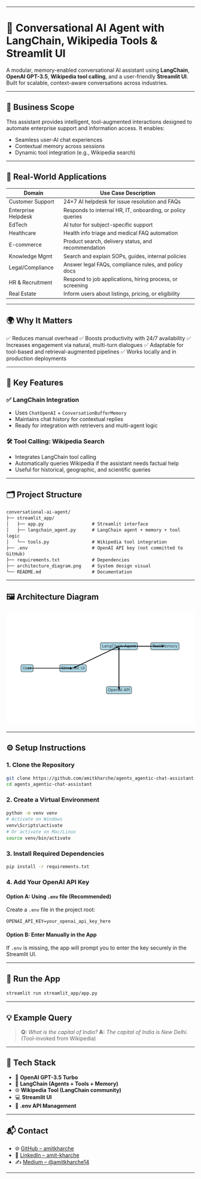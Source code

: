 
---

# 🤖 Conversational AI Agent with LangChain, Wikipedia Tools & Streamlit UI

A modular, memory-enabled conversational AI assistant using **LangChain**, **OpenAI GPT-3.5**, **Wikipedia tool calling**, and a user-friendly **Streamlit UI**. Built for scalable, context-aware conversations across industries.

---

## 💼 Business Scope

This assistant provides intelligent, tool-augmented interactions designed to automate enterprise support and information access. It enables:

* Seamless user-AI chat experiences
* Contextual memory across sessions
* Dynamic tool integration (e.g., Wikipedia search)

---

## 🔧 Real-World Applications

| Domain              | Use Case Description                                       |
| ------------------- | ---------------------------------------------------------- |
| Customer Support    | 24×7 AI helpdesk for issue resolution and FAQs             |
| Enterprise Helpdesk | Responds to internal HR, IT, onboarding, or policy queries |
| EdTech              | AI tutor for subject-specific support                      |
| Healthcare          | Health info triage and medical FAQ automation              |
| E-commerce          | Product search, delivery status, and recommendation        |
| Knowledge Mgmt      | Search and explain SOPs, guides, internal policies         |
| Legal/Compliance    | Answer legal FAQs, compliance rules, and policy docs       |
| HR & Recruitment    | Respond to job applications, hiring process, or screening  |
| Real Estate         | Inform users about listings, pricing, or eligibility       |

---

## 🌍 Why It Matters

✅ Reduces manual overhead
✅ Boosts productivity with 24/7 availability
✅ Increases engagement via natural, multi-turn dialogues
✅ Adaptable for tool-based and retrieval-augmented pipelines
✅ Works locally and in production deployments

---

## 🧠 Key Features

### ✅ LangChain Integration

* Uses `ChatOpenAI` + `ConversationBufferMemory`
* Maintains chat history for contextual replies
* Ready for integration with retrievers and multi-agent logic

### 🛠️ Tool Calling: Wikipedia Search

* Integrates LangChain tool calling
* Automatically queries Wikipedia if the assistant needs factual help
* Useful for historical, geographic, and scientific queries

---

## 🗂️ Project Structure

```
conversational-ai-agent/
├── streamlit_app/
│   ├── app.py                  # Streamlit interface
│   ├── langchain_agent.py      # LangChain agent + memory + tool logic
│   └── tools.py                # Wikipedia tool integration
├── .env                        # OpenAI API key (not committed to GitHub)
├── requirements.txt            # Dependencies
├── architecture_diagram.png    # System design visual
└── README.md                   # Documentation
```

---

## 🖼 Architecture Diagram

![Architecture Diagram](architecture_diagram.png)

---

## ⚙️ Setup Instructions

### 1. Clone the Repository

```bash
git clone https://github.com/amitkharche/agents_agentic-chat-assistant.git
cd agents_agentic-chat-assistant
```

### 2. Create a Virtual Environment

```bash
python -m venv venv
# Activate on Windows
venv\Scripts\activate
# Or activate on Mac/Linux
source venv/bin/activate
```

### 3. Install Required Dependencies

```bash
pip install -r requirements.txt
```

### 4. Add Your OpenAI API Key

#### Option A: Using `.env` file (Recommended)

Create a `.env` file in the project root:

```
OPENAI_API_KEY=your_openai_api_key_here
```

#### Option B: Enter Manually in the App

If `.env` is missing, the app will prompt you to enter the key securely in the Streamlit UI.

---

## 🚀 Run the App

```bash
streamlit run streamlit_app/app.py
```

---

## 💡 Example Query

> **Q:** *What is the capital of India?*
> **A:** *The capital of India is New Delhi.* (Tool-invoked from Wikipedia)

---

## 🧪 Tech Stack

* 🧠 **OpenAI GPT-3.5 Turbo**
* 🧩 **LangChain (Agents + Tools + Memory)**
* 🌐 **Wikipedia Tool (LangChain community)**
* 💻 **Streamlit UI**
* 🔐 **.env API Management**

---

## 📬 Contact

* 🌐 [GitHub – amitkharche](https://github.com/amitkharche)
* 💼 [LinkedIn – amit-kharche](https://www.linkedin.com/in/amit-kharche)
* ✍️ [Medium – @amitkharche14](https://medium.com/@amitkharche14)

---
